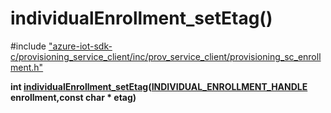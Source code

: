 # individualEnrollment_setEtag()

\#include ["azure-iot-sdk-c/provisioning_service_client/inc/prov_service_client/provisioning_sc_enrollment.h"](../iot-c-ref-provisioning-sc-enrollment-h.md)  

**int [individualEnrollment_setEtag](#provisioning__sc__enrollment_8h_1a7e7f9a28a0c672ac03dd48ccd5b7015a)([INDIVIDUAL_ENROLLMENT_HANDLE](#provisioning__sc__enrollment_8h_1a5348427a740bc7d9395db2e190f1bc0f) enrollment,const char * etag)**

